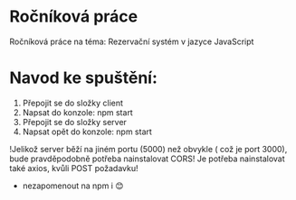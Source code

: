 # Ročníková práce

Ročníková práce na téma: Rezervační systém v jazyce JavaScript

# Navod ke spuštění:
1) Přepojit se do složky client
2) Napsat do konzole: npm start
3) Přepojit se do složky server
4) Napsat opět do konzole: npm start

!Jelikož server běží na jiném portu (5000) než obvykle ( což je port 3000), bude pravděpodobně potřeba nainstalovat CORS!
Je potřeba nainstalovat také axios, kvůli POST požadavku!
- nezapomenout na npm i 😊
